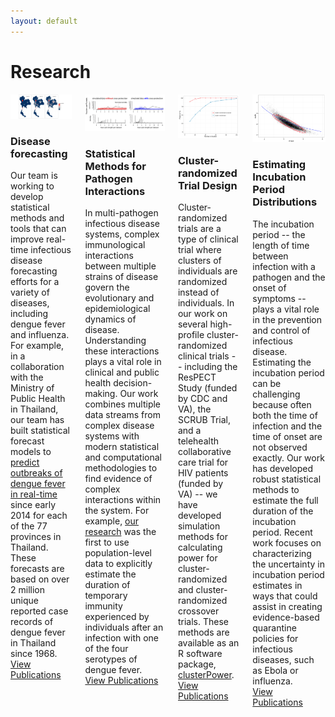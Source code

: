 ```yaml
---
layout: default
---
```



# Research

<div class="columns">
  <div class="column col-6 col-md-12">
    <div class="card">
      <div class="card-image">
        <img class="img-responsive" src="images/map-all-narrow.jpg">
      </div>
      <div class="card-header">
        <h3>Disease forecasting</h3>
      </div>
      <div class="card-body">
        Our team is working to develop statistical methods and tools that can
        improve real-time infectious disease forecasting efforts for a variety
        of diseases, including dengue fever and influenza. For example, in a
        collaboration with the Ministry of Public Health in Thailand, our team
        has built statistical forecast models to
        <a href="http://works.bepress.com/nicholas_reich/13/">predict outbreaks
        of dengue fever in real-time</a> since early 2014 for each of the 77
        provinces in Thailand. These forecasts are based on over 2 million
        unique reported case records of dengue fever in Thailand since 1968.
      </div>
      <div class="card-footer">
        <a href="publications" class="btn btn-primary">View Publications</a>
      </div>
    </div>
  </div>

  <div class="column col-6 col-md-12">
    <div class="card">
      <div class="card-image">
        <img class="img-responsive" src="images/simulatedSpectra3.png">
      </div>
      <div class="card-header">
        <h3>Statistical Methods for Pathogen Interactions</h3>
      </div>
      <div class="card-body">
        In multi-pathogen infectious disease systems, complex immunological
        interactions between multiple strains of disease govern the evolutionary
        and epidemiological dynamics of disease. Understanding these
        interactions plays a vital role in clinical and public health
        decision-making. Our work combines multiple data streams from complex
        disease systems with modern statistical and computational methodologies
        to find evidence of complex interactions within the system. For example,
        <a href="http://works.bepress.com/nicholas_reich/12/">our research</a> was
        the first to use population-level data to explicitly estimate the
        duration of temporary immunity experienced by individuals after an
        infection with one of the four serotypes of dengue fever.
      </div>
      <div class="card-footer">
        <a href="publications" class="btn btn-primary">View Publications</a>
      </div>
    </div>
  </div>

  <div class="column col-6 col-md-12">
    <div class="card">
      <div class="card-image">
        <img class="img-responsive" src="images/crxo-power.jpg">
      </div>
      <div class="card-header">
        <h3>Cluster-randomized Trial Design</h3>
      </div>
      <div class="card-body">
        Cluster-randomized trials are a type of clinical trial where clusters of
        individuals are randomized instead of individuals. In our work on
        several high-profile cluster-randomized clinical trials -- including the
        ResPECT Study (funded by CDC and VA), the SCRUB Trial, and a telehealth
        collaborative care trial for HIV patients (funded by VA) -- we have
        developed simulation methods for calculating power for
        cluster-randomized and cluster-randomized crossover trials. These
        methods are available as an R software package,
        <a href="http://cran.r-project.org/web/packages/clusterPower/index.html">
          clusterPower</a>.
      </div>
      <div class="card-footer">
        <a href="publications" class="btn btn-primary">View Publications</a>
      </div>
    </div>
  </div>

  <div class="column col-6 col-md-12">
    <div class="card">
      <div class="card-image">
        <img class="img-responsive" src="images/gamma-posterior.png">
      </div>
      <div class="card-header">
        <h3>Estimating Incubation Period Distributions</h3>
      </div>
      <div class="card-body">
        The incubation period -- the length of time between infection with a
        pathogen and the onset of symptoms -- plays a vital role in the
        prevention and control of infectious disease. Estimating the incubation
        period can be challenging because often both the time of infection and
        the time of onset are not observed exactly. Our work has developed
        robust statistical methods to estimate the full duration of the
        incubation period. Recent work focuses on characterizing the uncertainty
        in incubation period estimates in ways that could assist in creating
        evidence-based quarantine policies for infectious diseases, such as
        Ebola or influenza.
      </div>
      <div class="card-footer">
        <a href="publications" class="btn btn-primary">View Publications</a>
      </div>
    </div>
  </div>
</div>
